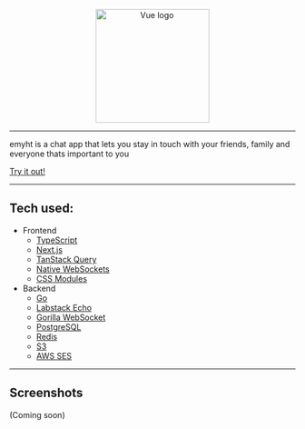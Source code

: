 <p align="center"><a href="https://emyht.com" target="_blank" rel="noopener noreferrer"><img width="200" src="https://cdn.emyht.com/emyht-logo.svg" alt="Vue logo"></a></p>

---

emyht is a chat app that lets you stay in touch with your friends, family and everyone thats important to you

[Try it out!](https://emyht.com)

---

## Tech used:

- Frontend
  - [TypeScript](https://github.com/microsoft/TypeScript)
  - [Next.js](https://github.com/vercel/next.js/)
  - [TanStack Query](https://github.com/TanStack/query)
  - [Native WebSockets](https://developer.mozilla.org/en-US/docs/Web/API/WebSocket?retiredLocale=de)
  - [CSS Modules](https://github.com/css-modules)
- Backend
  - [Go](https://github.com/golang/go)
  - [Labstack Echo](https://github.com/labstack/echo)
  - [Gorilla WebSocket](https://github.com/gorilla/websocket)
  - [PostgreSQL](https://www.postgresql.org/)
  - [Redis](https://github.com/redis/redis)
  - [S3](https://aws.amazon.com/de/s3/)
  - [AWS SES](https://aws.amazon.com/de/ses/)

---

## Screenshots

(Coming soon)
